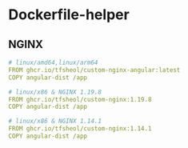 # Dockerfile-helper
## NGINX

```yml
# linux/amd64,linux/arm64
FROM ghcr.io/tfsheol/custom-nginx-angular:latest
COPY angular-dist /app
```

```yml
# linux/x86 & NGINX 1.19.8
FROM ghcr.io/tfsheol/custom-nginx:1.19.8
COPY angular-dist /app
```

```yml
# linux/x86 & NGINX 1.14.1
FROM ghcr.io/tfsheol/custom-nginx:1.14.1
COPY angular-dist /app
```